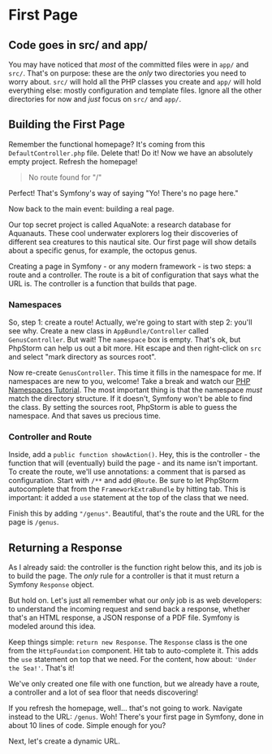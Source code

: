 # First Page

## Code goes in src/ and app/

You may have noticed that *most* of the committed files were in `app/` and `src/`.
That's on purpose: these are the *only* two directories you need to worry about.
`src/` will hold all the PHP classes you create and `app/` will hold everything else:
mostly configuration and template files. Ignore all the other directories for now
and *just* focus on `src/` and `app/`.

## Building the First Page

Remember the functional homepage? It's coming from this `DefaultController.php` file.
Delete that! Do it! Now we have an absolutely empty project. Refresh the homepage!

> No route found for "/"

Perfect! That's Symfony's way of saying "Yo! There's no page here."

Now back to the main event: building a real page.

Our top secret project is called AquaNote: a research database for Aquanauts. These
cool underwater explorers log their discoveries of different sea creatures to this
nautical site. Our first page will show details about a specific genus, for example,
the octopus genus.

Creating a page in Symfony - or any modern framework - is two steps: a route and
a controller. The route is a bit of configuration that says what the URL is. The controller
is a function that builds that page.

### Namespaces

So, step 1: create a route! Actually, we're going to start with step 2: you'll see
why. Create a new class in `AppBundle/Controller` called `GenusController`. But wait!
The `namespace` box is empty. That's ok, but PhpStorm can help us out a bit more.
Hit escape and then right-click on `src` and select "mark directory as sources root".

Now re-create `GenusController`. This time it fills in the namespace for me. If namespaces
are new to you, welcome! Take a break and watch our [PHP Namespaces Tutorial](http://knpuniversity.com/namespaces).
The most important thing is that the namespace *must* match the directory structure.
If it doesn't, Symfony won't be able to find the class. By setting the sources root,
PhpStorm is able to guess the namespace. And that saves us precious time.

### Controller and Route

Inside, add a `public function showAction()`. Hey, this is the controller - the function
that will (eventually) build the page - and its name isn't important. To create the
route, we'll use annotations: a comment that is parsed as configuration. Start with
`/**` and add `@Route`. Be sure to let PhpStorm autocomplete that from the
`FrameworkExtraBundle` by hitting tab. This is important: it added a `use` statement
at the top of the class that we need.

Finish this by adding `"/genus"`. Beautiful, that's the route and the URL for the
page is `/genus`.

## Returning a Response

As I already said: the controller is the function right below this, and its job is
to build the page. The *only* rule for a controller is that it must return a Symfony
`Response` object.

But hold on. Let's just all remember what our *only* job is as web developers: to
understand the incoming request and send back a response, whether that's an HTML
response, a JSON response of a PDF file. Symfony is modeled around this idea.

Keep things simple: `return new Response`. The `Response` class is the one from
the `HttpFoundation` component. Hit tab to auto-complete it. This adds the `use`
statement on top that we need. For the content, how about: `'Under the Sea!'`.
That's it!

We've only created one file with one function, but we already have a route, a controller
and a lot of sea floor that needs discovering!

If you refresh the homepage, well... that's not going to work. Navigate instead to
the URL: `/genus`. Woh! There's your first page in Symfony, done in about 10 lines
of code. Simple enough for you?

Next, let's create a dynamic URL.

